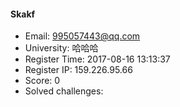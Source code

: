 #### Skakf  

* Email: 995057443@qq.com  
* University: 哈哈哈  
* Register Time: 2017-08-16 13:13:37  
* Register IP: 159.226.95.66  
* Score: 0  
* Solved challenges: 
